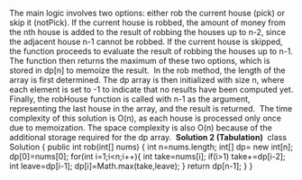 The main logic involves two options: either rob the current house (pick) or skip it (notPick). If the current house is robbed, the amount of money from the nth house is added to the result of robbing the houses up to n-2, since the adjacent house n-1 cannot be robbed. If the current house is skipped, the function proceeds to evaluate the result of robbing the houses up to n-1. The function then returns the maximum of these two options, which is stored in dp[n] to memoize the result.
​
In the rob method, the length of the array is first determined. The dp array is then initialized with size n, where each element is set to -1 to indicate that no results have been computed yet. Finally, the robHouse function is called with n-1 as the argument, representing the last house in the array, and the result is returned.
​
The time complexity of this solution is O(n), as each house is processed only once due to memoization. The space complexity is also O(n) because of the additional storage required for the dp array.
​
**Solution 2 (Tabulation)**
​
class Solution {
public int rob(int[] nums) {
int n=nums.length;
int[] dp= new int[n];
dp[0]=nums[0];
for(int i=1;i<n;i++){
int take=nums[i];
if(i>1) take+=dp[i-2];
int leave=dp[i-1];
dp[i]=Math.max(take,leave);
}
return dp[n-1];
}
}
​
​